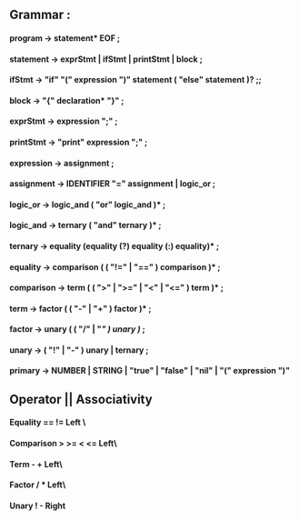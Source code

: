 ## Grammar :
#### program → statement* EOF ;
#### statement → exprStmt | ifStmt | printStmt | block ;
#### ifStmt → "if" "(" expression ")" statement ( "else" statement )? ;;
#### block → "{" declaration* "}" ;
#### exprStmt → expression ";" ;
#### printStmt → "print" expression ";" ;
#### expression → assignment ;
#### assignment → IDENTIFIER "=" assignment | logic_or ;
#### logic_or → logic_and ( "or" logic_and )* ;
#### logic_and → ternary ( "and" ternary )* ;
#### ternary -> equality (equality (?) equality (:) equality)* ;
#### equality → comparison ( ( "!=" | "==" ) comparison )* ;
#### comparison → term ( ( ">" | ">=" | "<" | "<=" ) term )* ;
#### term → factor ( ( "-" | "+" ) factor )* ;
#### factor → unary ( ( "/" | "*" ) unary )* ;
#### unary → ( "!" | "-" ) unary | ternary ;

#### primary → NUMBER | STRING | "true" | "false" | "nil" | "(" expression ")"

## Operator   ||   Associativity
#### Equality == != Left \
#### Comparison > >= < <= Left\
#### Term - + Left\
#### Factor / * Left\
#### Unary ! - Right